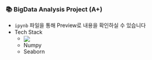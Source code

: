 ### 📚 BigData Analysis Project (A+)
- `ipynb` 파일을 통해 Preview로 내용을 확인하실 수 있습니다
- Tech Stack
    - <sub><img src="https://img.shields.io/badge/python-3670A0?style=for-the-badge&logo=python&logoColor=ffdd54"/></sub>
    - Numpy
    - Seaborn
